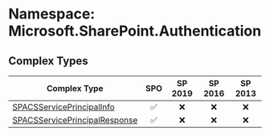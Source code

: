 # Namespace: Microsoft.SharePoint.Authentication

## Complex Types

Complex Type | SPO | SP 2019 | SP 2016 | SP 2013
----------|:---:|:-------:|:-------:|:-------:
[SPACSServicePrincipalInfo](./ComplexTypes/SPACSServicePrincipalInfo.md) | ✅ | ❌ | ❌ | ❌
[SPACSServicePrincipalResponse](./ComplexTypes/SPACSServicePrincipalResponse.md) | ✅ | ❌ | ❌ | ❌